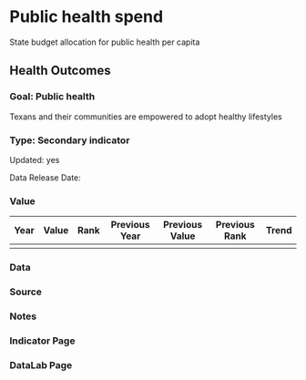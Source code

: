 # Public health spend
State budget allocation for public health per capita
## Health Outcomes
### Goal: Public health
Texans and their communities are empowered to adopt healthy lifestyles
### Type: Secondary indicator
Updated: yes
Data Release Date: 

### Value

|Year         |  Value      | Rank        | Previous Year| Previous Value | Previous Rank  | Trend| 
| ----------- | ----------- | ----------- | ----------- | ----------- | ----------- | -----------|
|             |             |             |             |              |            |            |

### Data

### Source

### Notes



### Indicator Page


### DataLab Page